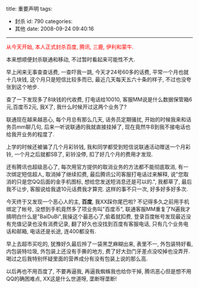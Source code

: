 title: 重要声明
tags:
  - 封杀
id: 790
categories:
  - 其他
date: 2008-09-24 09:40:16
---

<span style="color: #ff0000;">从今天开始, 本人正式封杀百度, 腾讯, 三鹿, 伊利和蒙牛.</span>

本来想顺便封杀联通和移动, 不过暂时看起来可能性不大.

早上闲来无事查查话费, 一查吓我一跳, 今天才24号60多的话费, 平常一个月也就十几块钱, 这个月只是短信比较多而已, 最近几天每天五六十条的样子, 不过也没夸张到这个地步.

查了一下发现多了8块钱的代收费, 打电话给10010, 客服MM说是什么数据保管箱6元,百度币2元, 我X了, 我什么时候开过这两个业务了?

联通现在越来越恶心, 每个月总有那么几天, 话务员定期骚扰, 开始的时候我来和话务员mm聊几句, 后来一听说联通的我就直接挂掉了, 现在竟然牛B到我不接电话也给我开业务的程度了.

上学的时候还被骗了几个月彩铃钱, 我和同学都受到短信说联通活动赠送一个月彩铃, 一个月之后就都SB了, 彩铃没停, 扣了好几个月的费用才发现.

还有腾讯也超级恶心了, 每次用官方提供的取消业务的方法都不能彻底取消, 有一次绑定短信超人, 取消掉了继续扣费, 最后腾讯公司客服打电话过来解释, 说"您取消的只是您QQ后面的金手机图标, 想给您发送短消息还是可以的.", 我都草了, 最后我不让步, 客服说给我退10元话费我才算完. 这样的事不只一次, 好多好多好多次.

今天终于又发现一个恶心人的主, **百度**, 我XX踩你尾巴啦? 不记得多久之前用手机绑定了帐号, 没想到手机竟然多了项业务叫"百度币", 联通客服MM重复了N遍我才搞明白什么是"BaiDuBi",我操这个最恶心了,偷着就扣费, 登录百度帐号发现最近没有充值记录也没有消费记录, 翻了好久也没找到百度有客服电话, 只有几个业务电话和邮箱, 电话还是长途, 连400都没有.

早上去超市买吃的, 犹豫好久最后拎了一袋黑芝麻糊出来, 表里不一, 外包装特好看, 内包装特垃圾, 外包装上还没有手撕的地方, 费了好大劲门牙差点没咬掉也没弄开. 喝过之后我特别怀疑里面的营养成分有没有包装上说的那么高.

以后再也不用百度了, 不要再逼我, 再逼我蜘蛛我也给你干掉, 腾讯恶心但是想不用QQ的确困难点, XX这是什么世道呀, 垄断呀垄断!